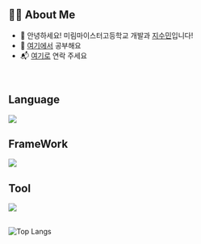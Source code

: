 <h2 align="left">👨‍💻 About Me</h2>

- 👋 안녕하세요! 미림마이스터고등학교 개발과 [지수민](https://instagram.com/izowuiw)입니다!
- 📑 [여기에서](https://velog.io/@cuzurmyhabit/posts) 공부해요
- 📬 [여기로](mailto:s2472@e-mirim.hs.kr) 연락 주세요

<br>

## Language
<div style="text-align: left;">
    <img src="https://skillicons.dev/icons?i=java,html,css,js,dart" />
</div>

## FrameWork
<div style="text-align: left;">
    <img src="https://skillicons.dev/icons?i=spring,react,flutter" />
</div>

## Tool
<div style="text-align: left;">
    <img src="https://skillicons.dev/icons?i=eclipse,idea,vscode,github,figma,discord" />
</div>

<br>

![Top Langs](https://github-readme-stats.vercel.app/api/top-langs/?username=cuzurmyhabit&layout=compact)
